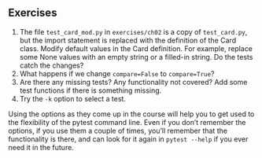 ## Exercises


 
1. The file `test_card_mod.py` in `exercises/ch02` is a copy of `test_card.py`, but the import statement is replaced with the definition of the Card class.
Modify default values in the Card definition. For example, replace some
None values with an empty string or a filled-in string. Do the tests catch the changes?
2. What happens if we change `compare=False` to `compare=True`?
3. Are there any missing tests? Any functionality not covered? Add some
test functions if there is something missing.
4. Try the `-k` option to select a test.

Using the options as they come up in the course will help you to get used to the flexibility of the pytest command line. Even if you don’t remember the options, if you use them a couple of times, you’ll remember that the functionality is there, and can look for it again in `pytest --help` if you ever need it in the future.
